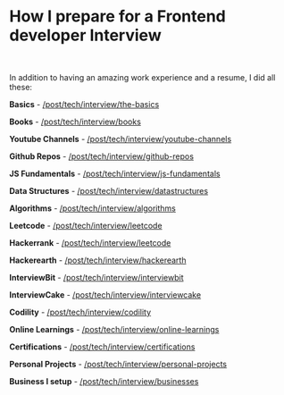 # How I prepare for a Frontend developer Interview

&nbsp;

In addition to having an amazing work experience and a resume, I did all these:

**Basics** - <a target="_blank" href='/post/tech/interview/the-basics'>/post/tech/interview/the-basics</a>

**Books** - <a target="_blank" href='/post/tech/interview/books'>/post/tech/interview/books</a>

**Youtube Channels** - <a target="_blank" href='/post/tech/interview/youtube-channels'>/post/tech/interview/youtube-channels</a>

**Github Repos** - <a target="_blank" href='/post/tech/interview/github-repos'>/post/tech/interview/github-repos</a>

**JS Fundamentals** - <a target="_blank" href='/post/tech/interview/js-fundamentals'>/post/tech/interview/js-fundamentals</a>

**Data Structures** - <a target="_blank" href='/post/tech/interview/datastructures'>/post/tech/interview/datastructures</a>

**Algorithms** - <a target="_blank" href='/post/tech/interview/datastructures'>/post/tech/interview/algorithms</a>

**Leetcode** - <a target="_blank" href='/post/tech/interview/leetcode'>/post/tech/interview/leetcode</a>

**Hackerrank** - <a target="_blank" href='/post/tech/interview/hackerrank'>/post/tech/interview/leetcode</a>

**Hackerearth** - <a target="_blank" href='/post/tech/interview/hackerearth'>/post/tech/interview/hackerearth</a>

**InterviewBit** - <a target="_blank" href='/post/tech/interview/interviewbit'>/post/tech/interview/interviewbit</a>

**InterviewCake** - <a target="_blank" href='/post/tech/interview/interviewcake'>/post/tech/interview/interviewcake</a>

**Codility** - <a target="_blank" href='/post/tech/interview/codility'>/post/tech/interview/codility</a>

**Online Learnings** - <a target="_blank" href='/post/tech/interview/online-learnings'>/post/tech/interview/online-learnings</a>

**Certifications** - <a target="_blank" href='/post/tech/interview/certifications'>/post/tech/interview/certifications</a>

**Personal Projects** - <a target="_blank" href='/post/tech/interview/personal-projects'>/post/tech/interview/personal-projects</a>

**Business I setup** - <a target="_blank" href='/post/tech/interview/businesses'>/post/tech/interview/businesses</a>
